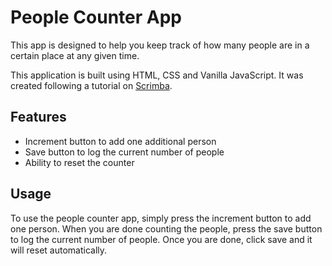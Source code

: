 # People Counter App

This app is designed to help you keep track of how many people are in a certain place at any given time. 

This application is built using HTML, CSS and Vanilla JavaScript. It was created following a tutorial on [Scrimba](https://scrimba.com/learn/learnjavascript). 

## Features

- Increment button to add one additional person 
- Save button to log the current number of people 
- Ability to reset the counter 

## Usage

To use the people counter app, simply press the increment button to add one person. When you are done counting the people, press the save button to log the current number of people. Once you are done, click save and it will reset automatically.
